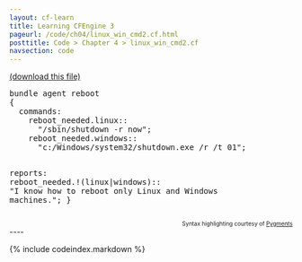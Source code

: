 ```yaml
---
layout: cf-learn
title: Learning CFEngine 3
pageurl: /code/ch04/linux_win_cmd2.cf.html
posttitle: Code > Chapter 4 > linux_win_cmd2.cf
navsection: code
---
```


[(download this file)](https://raw.github.com/zzamboni/cf-learn.info/master/src/ch04/linux_win_cmd2.cf)

<div class="highlight"><pre><span class="k">bundle</span> <span class="k">agent</span> <span class="nf">reboot</span>
<span class="p">{</span>
  <span class="kd">commands</span><span class="p">:</span>
    <span class="nc">reboot_needed.linux</span><span class="p">::</span>
      <span class="s">&quot;/sbin/shutdown -r now&quot;</span><span class="p">;</span>
    <span class="nc">reboot_needed.windows</span><span class="p">::</span>
      <span class="s">&quot;c:/Windows/system32/shutdown.exe /r /t 01&quot;</span><span class="p">;</span>
      
  <span class="kd">reports</span><span class="p">:</span>
    <span class="nc">reboot_needed.!(linux|windows)</span><span class="p">::</span>
      <span class="s">&quot;I know how to reboot only Linux and Windows machines.&quot;</span><span class="p">;</span>
<span class="p">}</span>
</pre></div>

<div align="right"><font size="-2">Syntax highlighting courtesy of <a href="http://blog.zzamboni.org/cfengine3-lexer-for-pygments">Pygments</a></font></div>
----

{% include codeindex.markdown %}
